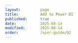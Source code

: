 ```yaml
---
layout:         page
title:          Add to Power BI
published:      true
date:           2025-08-14
modified:       2025-08-14
order:          /user-guide/02
---
```

